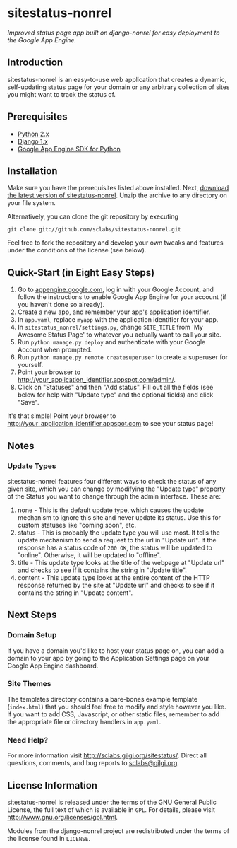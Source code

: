 sitestatus-nonrel
=================

_Improved status page app built on django-nonrel for easy deployment to the Google App Engine._

Introduction
------------

sitestatus-nonrel is an easy-to-use web application that creates a dynamic, self-updating status page for your domain or any arbitrary collection of sites you might want to track the status of.

Prerequisites
-------------

- [Python 2.x](http://python.org/)
- [Django 1.x](https://www.djangoproject.com/)
- [Google App Engine SDK for Python](http://code.google.com/appengine/downloads.html#Google_App_Engine_SDK_for_Python)

Installation
------------

Make sure you have the prerequisites listed above installed. Next, [download the latest version of sitestatus-nonrel](https://github.com/sclabs/sitestatus-nonrel/zipball/master). Unzip the archive to any directory on your file system.

Alternatively, you can clone the git repository by executing

    git clone git://github.com/sclabs/sitestatus-nonrel.git

Feel free to fork the repository and develop your own tweaks and features under the conditions of the license (see below).

Quick-Start (in Eight Easy Steps)
--------------------------------

1. Go to [appengine.google.com](http://appengine.google.com), log in with your Google Account, and follow the instructions to enable Google App Engine for your account (if you haven't done so already).
2. Create a new app, and remember your app's application identifier.
3. In `app.yaml`, replace `myapp` with the application identifier for your app.
4. In `sitestatus_nonrel/settings.py`, change `SITE_TITLE` from 'My Awesome Status Page' to whatever you actually want to call your site.
5. Run `python manage.py deploy` and authenticate with your Google Account when prompted.
6. Run `python manage.py remote createsuperuser` to create a superuser for yourself.
7. Point your browser to <http://your_application_identifier.appspot.com/admin/>.
8. Click on "Statuses" and then "Add status". Fill out all the fields (see below for help with "Update type" and the optional fields) and click "Save".

It's that simple! Point your browser to <http://your_application_identifier.appspot.com> to see your status page!

Notes
-----

### Update Types

sitestatus-nonrel features four different ways to check the status of any given site, which you can change by modifying the "Update type" property of the Status you want to change through the admin interface. These are:

1. none - This is the default update type, which causes the update mechanism to ignore this site and never update its status. Use this for custom statuses like "coming soon", etc.
2. status - This is probably the update type you will use most. It tells the update mechanism to send a request to the url in "Update url". If the response has a status code of `200 OK`, the status will be updated to "online". Otherwise, it will be updated to "offline".
3. title - This update type looks at the title of the webpage at "Update url" and checks to see if it contains the string in "Update title".
4. content - This update type looks at the entire content of the HTTP response returned by the site at "Update url" and checks to see if it contains the string in "Update content".

Next Steps
----------

### Domain Setup

If you have a domain you'd like to host your status page on, you can add a domain to your app by going to the Application Settings page on your Google App Engine dashboard.

### Site Themes

The templates directory contains a bare-bones example template (`index.html`) that you should feel free to modify and style however you like. If you want to add CSS, Javascript, or other static files, remember to add the appropriate file or directory handlers in `app.yaml`.

### Need Help?

For more information visit <http://sclabs.gilgi.org/sitestatus/>. Direct all questions, comments, and bug reports to <sclabs@gilgi.org>.

License Information
-------------------

sitestatus-nonrel is released under the terms of the GNU General Public License, the full text of which is available in `GPL`. For details, please visit <http://www.gnu.org/licenses/gpl.html>.

Modules from the django-nonrel project are redistributed under the terms of the license found in `LICENSE`.